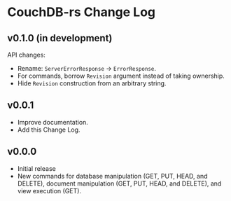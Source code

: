 # CouchDB-rs Change Log

## v0.1.0 (in development)

API changes:
* Rename: `ServerErrorResponse` → `ErrorResponse`.
* For commands, borrow `Revision` argument instead of taking ownership.
* Hide `Revision` construction from an arbitrary string.

## v0.0.1

* Improve documentation.
* Add this Change Log.

## v0.0.0

* Initial release
* New commands for database manipulation (GET, PUT, HEAD, and DELETE), document
  manipulation (GET, PUT, HEAD, and DELETE), and view execution (GET).
